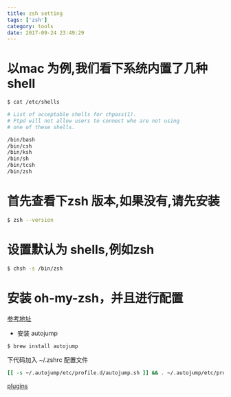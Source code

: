 ```yaml
---
title: zsh setting
tags: ['zsh']
category: tools
date: 2017-09-24 23:49:29
---
```


# 以mac 为例,我们看下系统内置了几种shell

```zsh
$ cat /etc/shells

# List of acceptable shells for chpass(1).
# Ftpd will not allow users to connect who are not using
# one of these shells.

/bin/bash
/bin/csh
/bin/ksh
/bin/sh
/bin/tcsh
/bin/zsh

```

# 首先查看下zsh 版本,如果没有,请先安装
```zsh
$ zsh --version
```
# 设置默认为 shells,例如zsh

```zsh
$ chsh -s /bin/zsh
```

# 安装 oh-my-zsh，并且进行配置

[参考地址](https://github.com/robbyrussell/oh-my-zsh)

 - 安装 autojump
 ```bash
 $ brew install autojump
 ```
 下代码加入 ~/.zshrc 配置文件
 ```bash
 [[ -s ~/.autojump/etc/profile.d/autojump.sh ]] && . ~/.autojump/etc/profile.d/autojump.sh
 ```
[plugins](https://github.com/robbyrussell/oh-my-zsh/wiki/Plugins)
 
 
